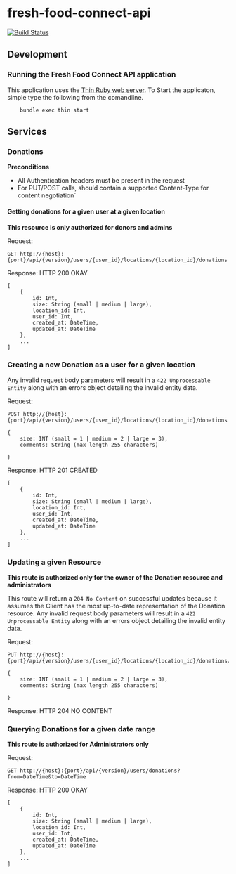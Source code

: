 # fresh-food-connect-api

[![Build Status](https://travis-ci.org/codefordenver/fresh-food-connect-api.svg?branch=master)](https://travis-ci.org/codefordenver/fresh-food-connect-api)



## Development

### Running the Fresh Food Connect API application

This application uses the [Thin Ruby web server](http://code.macournoyer.com/thin/usage/). To Start the applicaton, simple type the following from the comandline.

        bundle exec thin start
        
## Services

### Donations

**Preconditions**
* All Authentication headers must be present in the request
* For PUT/POST calls, should contain a supported Content-Type for content negotiation`

#### Getting donations for a given user at a given location
**This resource is only authorized for donors and admins**

Request:

    GET http://{host}:{port}/api/{version}/users/{user_id}/locations/{location_id}/donations
    
Response:
    HTTP 200 OKAY
    
    [
        {
            id: Int,
            size: String (small | medium | large),
            location_id: Int,
            user_id: Int,
            created_at: DateTime,
            updated_at: DateTime
        },
        ...
    ]
    
### Creating a new Donation as a user for a given location

Any invalid request body parameters will result in a `422 Unprocessable Entity` along with an errors object detailing the invalid entity data.

Request:

    POST http://{host}:{port}/api/{version}/users/{user_id}/locations/{location_id}/donations
    
    {
        size: INT (small = 1 | medium = 2 | large = 3),
        comments: String (max length 255 characters)
        
    }
    
 Response:
    HTTP 201 CREATED
    
    [
        {
            id: Int,
            size: String (small | medium | large),
            location_id: Int,
            user_id: Int,
            created_at: DateTime,
            updated_at: DateTime
        },
        ...
    ] 
    

### Updating a given Resource
**This route is authorized only for the owner of the Donation resource and administrators**

This route will return a `204 No Content` on successful updates because it assumes the Client has the most up-to-date representation of the Donation resource. Any invalid request body parameters will result in a `422 Unprocessable Entity` along with an errors object detailing the invalid entity data.

Request:

    PUT http://{host}:{port}/api/{version}/users/{user_id}/locations/{location_id}/donations/{id}
    
    {
        size: INT (small = 1 | medium = 2 | large = 3),
        comments: String (max length 255 characters)
        
    }
    
 Response:
    HTTP 204 NO CONTENT
    
### Querying Donations for a given date range
**This route is authorized for Administrators only**

Request:

    GET http://{host}:{port}/api/{version}/users/donations?from=DateTime&to=DateTime
    
Response:
    HTTP 200 OKAY
    
    [
        {
            id: Int,
            size: String (small | medium | large),
            location_id: Int,
            user_id: Int,
            created_at: DateTime,
            updated_at: DateTime
        },
        ...
    ]
